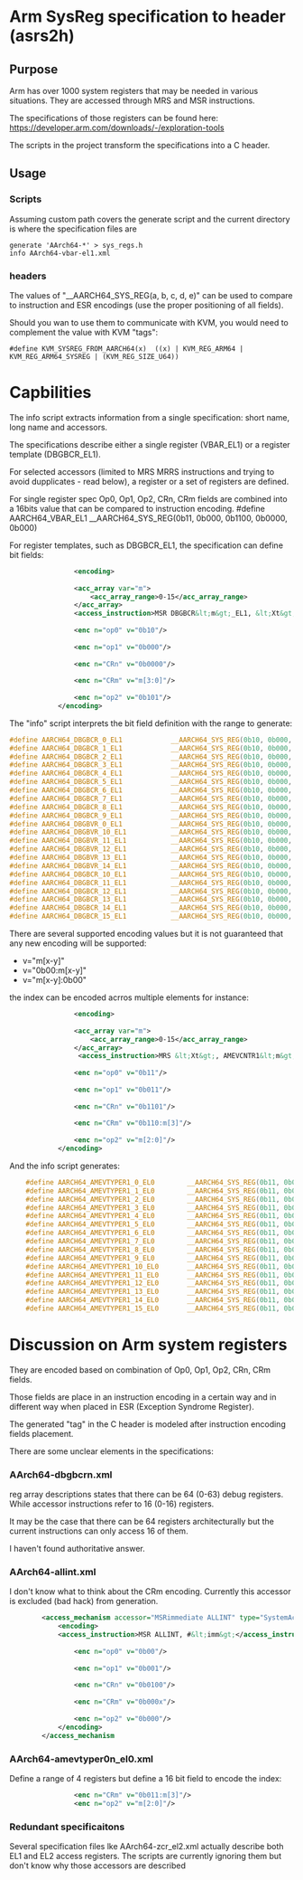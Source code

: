 # Arm SysReg specification to header (asrs2h)

## Purpose

Arm has over 1000 system registers that may be needed in various situations.
They are accessed through MRS and MSR instructions.

The specifications of those registers can be found here:
https://developer.arm.com/downloads/-/exploration-tools

The scripts in the project transform the specifications into a C header.

## Usage

### Scripts
Assuming custom path covers the generate script and the current directory
is where the specification files are

    generate 'AArch64-*' > sys_regs.h
    info AArch64-vbar-el1.xml

### headers

The values of "__AARCH64_SYS_REG(a, b, c, d, e)" can be used to compare 
to instruction and ESR encodings (use the proper positioning of all fields).

Should you wan to use them to communicate with KVM, you would need to complement
the value with KVM "tags": 

    #define KVM_SYSREG_FROM_AARCH64(x)	((x) | KVM_REG_ARM64 | KVM_REG_ARM64_SYSREG | (KVM_REG_SIZE_U64))

# Capbilities

The info script extracts information from a single specification:
short name, long name and accessors.

The specifications describe either a single register (VBAR_EL1) or a register template (DBGBCR<m>_EL1).
    
For selected accessors (limited to MRS MRRS instructions and trying to avoid dupplicates - read below),
a register or a set of registers are defined.

For single register spec Op0, Op1, Op2, CRn, CRm fields are combined into a 16bits value that can be
compared to instruction encoding.
#define AARCH64_VBAR_EL1                __AARCH64_SYS_REG(0b11, 0b000, 0b1100, 0b0000, 0b000)

For register templates, such as DBGBCR<m>_EL1, the specification can define bit fields:

```xml
                <encoding>
                
                <acc_array var="m">
                    <acc_array_range>0-15</acc_array_range>
                </acc_array>
                <access_instruction>MSR DBGBCR&lt;m&gt;_EL1, &lt;Xt&gt;</access_instruction>
                
                <enc n="op0" v="0b10"/>
                
                <enc n="op1" v="0b000"/>
                
                <enc n="CRn" v="0b0000"/>
                
                <enc n="CRm" v="m[3:0]"/>
                
                <enc n="op2" v="0b101"/>
            </encoding>
```

The "info" script interprets the bit field definition with the range to generate:

```C
#define AARCH64_DBGBCR_0_EL1            __AARCH64_SYS_REG(0b10, 0b000, 0b0000, 0b0000, 0b101)
#define AARCH64_DBGBCR_1_EL1            __AARCH64_SYS_REG(0b10, 0b000, 0b0000, 0b0001, 0b101)
#define AARCH64_DBGBCR_2_EL1            __AARCH64_SYS_REG(0b10, 0b000, 0b0000, 0b0010, 0b101)
#define AARCH64_DBGBCR_3_EL1            __AARCH64_SYS_REG(0b10, 0b000, 0b0000, 0b0011, 0b101)
#define AARCH64_DBGBCR_4_EL1            __AARCH64_SYS_REG(0b10, 0b000, 0b0000, 0b0100, 0b101)
#define AARCH64_DBGBCR_5_EL1            __AARCH64_SYS_REG(0b10, 0b000, 0b0000, 0b0101, 0b101)                                                                                                             
#define AARCH64_DBGBCR_6_EL1            __AARCH64_SYS_REG(0b10, 0b000, 0b0000, 0b0110, 0b101)                                                                                                             
#define AARCH64_DBGBCR_7_EL1            __AARCH64_SYS_REG(0b10, 0b000, 0b0000, 0b0111, 0b101)                                                                                                             
#define AARCH64_DBGBCR_8_EL1            __AARCH64_SYS_REG(0b10, 0b000, 0b0000, 0b1000, 0b101)                                                                                                             
#define AARCH64_DBGBCR_9_EL1            __AARCH64_SYS_REG(0b10, 0b000, 0b0000, 0b1001, 0b101)                                                                                                             
#define AARCH64_DBGBVR_0_EL1            __AARCH64_SYS_REG(0b10, 0b000, 0b0000, 0b0000, 0b100)                                                                                                             
#define AARCH64_DBGBVR_10_EL1           __AARCH64_SYS_REG(0b10, 0b000, 0b0000, 0b1010, 0b100)                                                                                                             
#define AARCH64_DBGBVR_11_EL1           __AARCH64_SYS_REG(0b10, 0b000, 0b0000, 0b1011, 0b100)                                                                                                             
#define AARCH64_DBGBVR_12_EL1           __AARCH64_SYS_REG(0b10, 0b000, 0b0000, 0b1100, 0b100)                                                                                                             
#define AARCH64_DBGBVR_13_EL1           __AARCH64_SYS_REG(0b10, 0b000, 0b0000, 0b1101, 0b100)                                                                                                             
#define AARCH64_DBGBVR_14_EL1           __AARCH64_SYS_REG(0b10, 0b000, 0b0000, 0b1110, 0b100)                                                                                                             
#define AARCH64_DBGBCR_10_EL1           __AARCH64_SYS_REG(0b10, 0b000, 0b0000, 0b1010, 0b101)
#define AARCH64_DBGBCR_11_EL1           __AARCH64_SYS_REG(0b10, 0b000, 0b0000, 0b1011, 0b101)
#define AARCH64_DBGBCR_12_EL1           __AARCH64_SYS_REG(0b10, 0b000, 0b0000, 0b1100, 0b101)
#define AARCH64_DBGBCR_13_EL1           __AARCH64_SYS_REG(0b10, 0b000, 0b0000, 0b1101, 0b101)
#define AARCH64_DBGBCR_14_EL1           __AARCH64_SYS_REG(0b10, 0b000, 0b0000, 0b1110, 0b101)
#define AARCH64_DBGBCR_15_EL1           __AARCH64_SYS_REG(0b10, 0b000, 0b0000, 0b1111, 0b101)
```


There are several supported encoding values but it is not guaranteed that any new encoding will be supported:
    
- v="m[x-y]"
- v="0b00:m[x-y]"
- v="m[x-y]:0b00"

the index can be encoded acrros multiple elements for instance:
```xml
                <encoding>
                
                <acc_array var="m">
                    <acc_array_range>0-15</acc_array_range>
                </acc_array>
                 <access_instruction>MRS &lt;Xt&gt;, AMEVCNTR1&lt;m&gt;_EL0</access_instruction>
                
                <enc n="op0" v="0b11"/>
                
                <enc n="op1" v="0b011"/>
                
                <enc n="CRn" v="0b1101"/>
                
                <enc n="CRm" v="0b110:m[3]"/>
                
                <enc n="op2" v="m[2:0]"/>
            </encoding>
```
And the info script generates:
```C
    #define AARCH64_AMEVTYPER1_0_EL0        __AARCH64_SYS_REG(0b11, 0b011, 0b1101, 0b1110, 0b000)
    #define AARCH64_AMEVTYPER1_1_EL0        __AARCH64_SYS_REG(0b11, 0b011, 0b1101, 0b1110, 0b001)
    #define AARCH64_AMEVTYPER1_2_EL0        __AARCH64_SYS_REG(0b11, 0b011, 0b1101, 0b1110, 0b010)
    #define AARCH64_AMEVTYPER1_3_EL0        __AARCH64_SYS_REG(0b11, 0b011, 0b1101, 0b1110, 0b011)
    #define AARCH64_AMEVTYPER1_4_EL0        __AARCH64_SYS_REG(0b11, 0b011, 0b1101, 0b1110, 0b100)
    #define AARCH64_AMEVTYPER1_5_EL0        __AARCH64_SYS_REG(0b11, 0b011, 0b1101, 0b1110, 0b101)
    #define AARCH64_AMEVTYPER1_6_EL0        __AARCH64_SYS_REG(0b11, 0b011, 0b1101, 0b1110, 0b110)
    #define AARCH64_AMEVTYPER1_7_EL0        __AARCH64_SYS_REG(0b11, 0b011, 0b1101, 0b1110, 0b111)
    #define AARCH64_AMEVTYPER1_8_EL0        __AARCH64_SYS_REG(0b11, 0b011, 0b1101, 0b1111, 0b000)
    #define AARCH64_AMEVTYPER1_9_EL0        __AARCH64_SYS_REG(0b11, 0b011, 0b1101, 0b1111, 0b001)
    #define AARCH64_AMEVTYPER1_10_EL0       __AARCH64_SYS_REG(0b11, 0b011, 0b1101, 0b1111, 0b010)
    #define AARCH64_AMEVTYPER1_11_EL0       __AARCH64_SYS_REG(0b11, 0b011, 0b1101, 0b1111, 0b011)
    #define AARCH64_AMEVTYPER1_12_EL0       __AARCH64_SYS_REG(0b11, 0b011, 0b1101, 0b1111, 0b100)
    #define AARCH64_AMEVTYPER1_13_EL0       __AARCH64_SYS_REG(0b11, 0b011, 0b1101, 0b1111, 0b101)
    #define AARCH64_AMEVTYPER1_14_EL0       __AARCH64_SYS_REG(0b11, 0b011, 0b1101, 0b1111, 0b110)
    #define AARCH64_AMEVTYPER1_15_EL0       __AARCH64_SYS_REG(0b11, 0b011, 0b1101, 0b1111, 0b111)
```
    
# Discussion on Arm system registers

They are encoded based on combination of Op0, Op1, Op2, CRn, CRm fields.

Those fields are place in an instruction encoding in a certain way and in 
different way when placed in ESR (Exception Syndrome Register).

The generated "tag" in the C header is modeled after instruction encoding fields placement.

There are some unclear elements in the specifications:

### AArch64-dbgbcrn.xml

reg array descriptions states that there can be 64 (0-63) debug registers.
While accessor instructions refer to 16 (0-16) registers.

It may be the case that there can be 64 registers architecturally but the current 
instructions can only access 16 of them. 

I haven't found authoritative answer.

### AArch64-allint.xml

I don't know what to think about the CRm encoding.
Currently this accessor is excluded (bad hack) from generation.

```xml
        <access_mechanism accessor="MSRimmediate ALLINT" type="SystemAccessor">
            <encoding>
            <access_instruction>MSR ALLINT, #&lt;imm&gt;</access_instruction>
                
                <enc n="op0" v="0b00"/>
                
                <enc n="op1" v="0b001"/>
                
                <enc n="CRn" v="0b0100"/>
                
                <enc n="CRm" v="0b000x"/>
                
                <enc n="op2" v="0b000"/>
            </encoding>
        </access_mechanism
```

### AArch64-amevtyper0n_el0.xml

Define a range of 4 registers but define a 16 bit field to encode the index:
```xml
                <enc n="CRm" v="0b011:m[3]"/>
                <enc n="op2" v="m[2:0]"/>
 ```
            
### Redundant specificaitons

Several specification files lke AArch64-zcr_el2.xml actually describe both EL1 and EL2 access registers.
The scripts are currently ignoring them but don't know why those accessors are described
